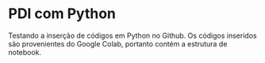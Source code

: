 # PDI com Python
Testando a inserção de códigos em Python no Github.
Os códigos inseridos são provenientes do Google Colab, portanto contém a estrutura de notebook.
